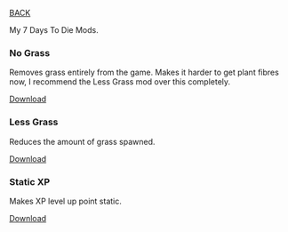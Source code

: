 
[BACK](..)

My 7 Days To Die Mods.

### No Grass

Removes grass entirely from the game. Makes it harder to get plant fibres now, I recommend the Less Grass mod over this completely.

[Download](./dl/NoGrass.7z)

### Less Grass

Reduces the amount of grass spawned.

[Download](./dl/LessGrass.7z)

### Static XP

Makes XP level up point static.

[Download](./dl/StaticXP.7z) 
